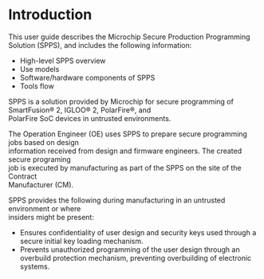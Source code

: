 # Introduction

This user guide describes the Microchip Secure Production Programming<br /> Solution \(SPPS\), and includes the following information:

-   High-level SPPS overview
-   Use models
-   Software/hardware components of SPPS
-   Tools flow

SPPS is a solution provided by Microchip for secure programming of SmartFusion® 2, IGLOO® 2, PolarFire®, and<br /> PolarFire SoC devices in untrusted environments.

The Operation Engineer \(OE\) uses SPPS to prepare secure programming jobs based on design<br /> information received from design and firmware engineers. The created secure programing<br /> job is executed by manufacturing as part of the SPPS on the site of the Contract<br /> Manufacturer \(CM\).

SPPS provides the following during manufacturing in an untrusted environment or where<br /> insiders might be present:

-   Ensures confidentiality of user design and security keys used through a secure initial key loading mechanism.
-   Prevents unauthorized programming of the user design through an overbuild protection mechanism, preventing overbuilding of electronic systems.

